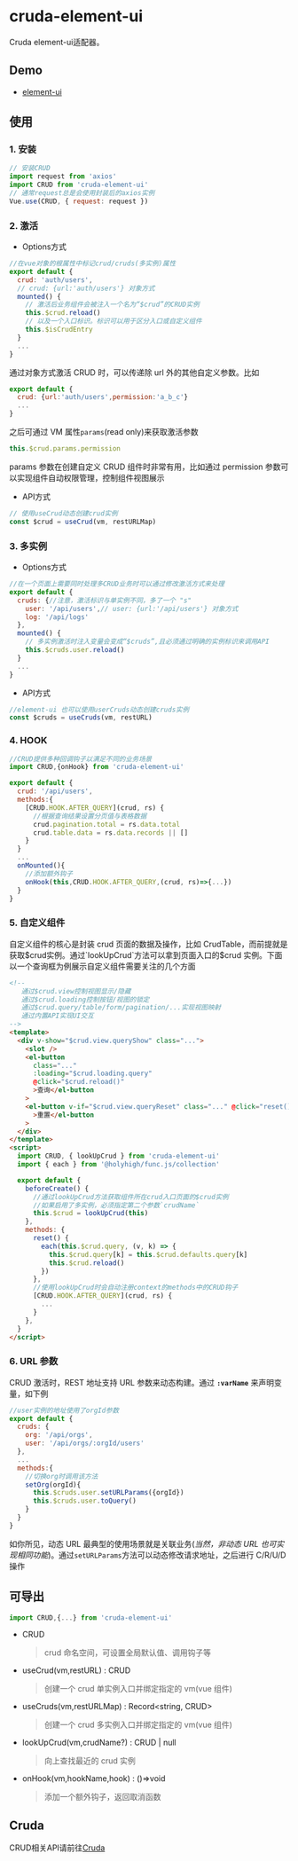 # cruda-element-ui
Cruda element-ui适配器。

## Demo
- [element-ui](https://stackblitz.com/edit/cruda-element-ui?file=src%2FApp.vue)

## 使用
### 1. 安装
```js
// 安装CRUD
import request from 'axios'
import CRUD from 'cruda-element-ui'
// 通常request总是会使用封装后的axios实例
Vue.use(CRUD, { request: request })
```
### 2. 激活
- Options方式
```js
//在vue对象的根属性中标记crud/cruds(多实例)属性
export default {
  crud: 'auth/users',
  // crud: {url:'auth/users'} 对象方式
  mounted() {
    // 激活后业务组件会被注入一个名为“$crud”的CRUD实例
    this.$crud.reload()
    // 以及一个入口标识。标识可以用于区分入口或自定义组件
    this.$isCrudEntry
  }
  ...
}
```

通过对象方式激活 CRUD 时，可以传递除 url 外的其他自定义参数。比如

```js
export default {
  crud: {url:'auth/users',permission:'a_b_c'}
  ...
}
```

之后可通过 VM 属性`params`(read only)来获取激活参数

```js
this.$crud.params.permission
```

params 参数在创建自定义 CRUD 组件时非常有用，比如通过 permission 参数可以实现组件自动权限管理，控制组件视图展示

- API方式
```js
// 使用useCrud动态创建crud实例
const $crud = useCrud(vm, restURLMap)
```
### 3. 多实例
- Options方式
```js
//在一个页面上需要同时处理多CRUD业务时可以通过修改激活方式来处理
export default {
  cruds: {//注意，激活标识与单实例不同，多了一个 "s"
    user: '/api/users',// user: {url:'/api/users'} 对象方式
    log: '/api/logs'
  },
  mounted() {
    // 多实例激活时注入变量会变成“$cruds”,且必须通过明确的实例标识来调用API
    this.$cruds.user.reload()
  }
  ...
}
```
- API方式
```js
//element-ui 也可以使用userCruds动态创建cruds实例
const $cruds = useCruds(vm, restURL)
```
### 4. HOOK
```js
//CRUD提供多种回调钩子以满足不同的业务场景
import CRUD,{onHook} from 'cruda-element-ui'

export default {
  crud: '/api/users',
  methods:{
    [CRUD.HOOK.AFTER_QUERY](crud, rs) {
	  //根据查询结果设置分页值与表格数据
      crud.pagination.total = rs.data.total
      crud.table.data = rs.data.records || []
    }
  }
  ...
  onMounted(){
    //添加额外钩子
    onHook(this,CRUD.HOOK.AFTER_QUERY,(crud, rs)=>{...})
  }
}
```
### 5. 自定义组件
自定义组件的核心是封装 crud 页面的数据及操作，比如 CrudTable，而前提就是获取$crud实例。通过`lookUpCrud`方法可以拿到页面入口的$crud 实例。下面以一个查询框为例展示自定义组件需要关注的几个方面

```html
<!--
   通过$crud.view控制视图显示/隐藏
   通过$crud.loading控制按钮/视图的锁定
   通过$crud.query/table/form/pagination/...实现视图映射
   通过内置API实现UI交互
-->
<template>
  <div v-show="$crud.view.queryShow" class="...">
    <slot />
    <el-button
      class="..."
      :loading="$crud.loading.query"
      @click="$crud.reload()"
      >查询</el-button
    >
    <el-button v-if="$crud.view.queryReset" class="..." @click="reset()"
      >重置</el-button
    >
  </div>
</template>
<script>
  import CRUD, { lookUpCrud } from 'cruda-element-ui'
  import { each } from '@holyhigh/func.js/collection'

  export default {
    beforeCreate() {
      //通过lookUpCrud方法获取组件所在crud入口页面的$crud实例
      //如果启用了多实例，必须指定第二个参数`crudName`
      this.$crud = lookUpCrud(this)
    },
    methods: {
      reset() {
        each(this.$crud.query, (v, k) => {
          this.$crud.query[k] = this.$crud.defaults.query[k]
          this.$crud.reload()
        })
      },
      //使用lookUpCrud时会自动注册context的methods中的CRUD钩子
      [CRUD.HOOK.AFTER_QUERY](crud, rs) {
        ...
      }
    },
  }
</script>
```
### 6. URL 参数
CRUD 激活时，REST 地址支持 URL 参数来动态构建。通过 **`:varName`** 来声明变量，如下例

```js
//user实例的地址使用了orgId参数
export default {
  cruds: {
    org: '/api/orgs',
    user: '/api/orgs/:orgId/users'
  },
  ...
  methods:{
    //切换org时调用该方法
    setOrg(orgId){
      this.$cruds.user.setURLParams({orgId})
      this.$cruds.user.toQuery()
    }
  }
}
```

如你所见，动态 URL 最典型的使用场景就是关联业务(_当然，非动态 URL 也可实现相同功能_)。通过`setURLParams`方法可以动态修改请求地址，之后进行 C/R/U/D 操作

## 可导出

```js
import CRUD,{...} from 'cruda-element-ui'
```

- CRUD 
  > crud 命名空间，可设置全局默认值、调用钩子等
- useCrud(vm,restURL) : CRUD
  > 创建一个 crud 单实例入口并绑定指定的 vm(vue 组件)
- useCruds(vm,restURLMap) : Record<string, CRUD>
  > 创建一个 crud 多实例入口并绑定指定的 vm(vue 组件)
- lookUpCrud(vm,crudName?) : CRUD | null
  > 向上查找最近的 crud 实例
- onHook(vm,hookName,hook) : ()=>void
  > 添加一个额外钩子，返回取消函数

## Cruda
CRUD相关API请前往[Cruda](https://github.com/holyhigh2/cruda)
